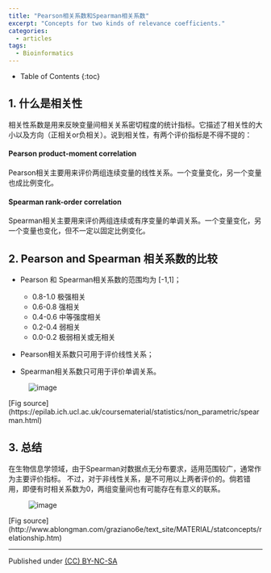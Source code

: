 ```yaml
---
title: "Pearson相关系数和Spearman相关系数"
excerpt: "Concepts for two kinds of relevance coefficients."
categories:
  - articles
tags:
  - Bioinformatics
---
```


* Table of Contents
{:toc}

## 1. 什么是相关性

相关性系数是用来反映变量间相关关系密切程度的统计指标。它描述了相关性的大小以及方向（正相关or负相关）。说到相关性，有两个评价指标是不得不提的：

#### Pearson product-moment correlation
Pearson相关主要用来评价两组连续变量的线性关系。一个变量变化，另一个变量也成比例变化。



#### Spearman rank-order correlation
Spearman相关主要用来评价两组连续或有序变量的单调关系。一个变量变化，另一个变量也变化，但不一定以固定比例变化。


 
## 2. Pearson and Spearman 相关系数的比较

* Pearson 和 Spearman相关系数的范围均为 [-1,1]；
	
	* 0.8-1.0	极强相关
	* 0.6-0.8	强相关
	* 0.4-0.6	中等强度相关
	* 0.2-0.4	弱相关
	* 0.0-0.2	极弱相关或无相关

* Pearson相关系数只可用于评价线性关系；
* Spearman相关系数只可用于评价单调关系。

<figure >
<img src="https://dn-shanguangyu.qbox.me/spearman.png" alt="image">
</figure>
[Fig source](https://epilab.ich.ucl.ac.uk/coursematerial/statistics/non_parametric/spearman.html)

## 3. 总结

在生物信息学领域，由于Spearman对数据点无分布要求，适用范围较广，通常作为主要评价指标。
不过，对于非线性关系，是不可用以上两者评价的。倘若错用，即便有时相关系数为0，两组变量间也有可能存在有意义的联系。
<figure >
<img src="https://dn-shanguangyu.qbox.me/nonlinear.png" alt="image">
</figure>
[Fig source](http://www.ablongman.com/graziano6e/text_site/MATERIAL/statconcepts/relationship.htm)


---
Published under <a rel="license" href="http://creativecommons.org/licenses/by-nc-sa/3.0/">(CC) BY-NC-SA </a>

